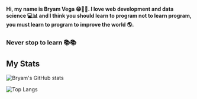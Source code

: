 #### Hi, my name is Bryam Vega 😁👋🏻. I love web development and data science 💻📊 and I think you should learn to program not to learn program, you must learn to program to improve the world 🌎. 

### Never stop to learn 📚📚

## My Stats

![Bryam's GitHub stats](https://github-readme-stats.vercel.app/api?username=bvegaM&show_icons=true&theme=dark)

![Top Langs](https://github-readme-stats.vercel.app/api/top-langs?username=bvegaM&theme=dark)

